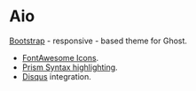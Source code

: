 Aio
===

[Bootstrap](http://getbootstrap.com/) - responsive - based theme for Ghost.

- [FontAwesome Icons](http://fortawesome.github.io/Font-Awesome/).
- [Prism Syntax highlighting](http://prismjs.com/).
- [Disqus](http://disqus.com/) integration.
